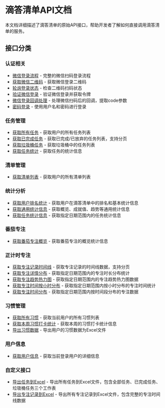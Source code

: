 # 滴答清单API文档

本文档详细描述了滴答清单的原始API接口，帮助开发者了解如何直接调用滴答清单的服务。

## 接口分类

### 认证相关
- [微信登录流程](./auth/wechat-login-flow.md) - 完整的微信扫码登录流程
- [获取微信二维码](./auth/get-wechat-qrcode.md) - 获取微信登录二维码
- [轮询登录状态](./auth/poll-login-status.md) - 检查二维码扫码状态
- [验证微信登录](./auth/validate-wechat-login.md) - 验证微信登录并获取令牌
- [微信登录回调处理](./auth/wechat-callback.md) - 处理微信扫码后的回调，提取code参数
- [密码登录](./auth/password-login.md) - 使用用户名和密码进行登录

### 任务管理
- [获取所有任务](./tasks/get-all-tasks.md) - 获取用户的所有任务列表
- [获取已完成任务](./tasks/get-completed-tasks.md) - 获取已完成/已放弃的任务列表，支持分页
- [获取垃圾桶任务](./tasks/get-trash-tasks.md) - 获取垃圾桶中的任务列表
- [获取任务统计](./tasks/get-tasks-summary.md) - 获取任务的统计信息

### 清单管理
- [获取清单列表](./projects.md) - 获取用户的所有清单列表

### 统计分析
- [获取用户排名统计](./statistics.md) - 获取用户在滴答清单中的排名和基本统计信息
- [获取通用统计信息](./statistics/general-statistics.md) - 获取概览、成就值、趋势等通用统计信息
- [获取任务统计信息](./statistics/task-statistics.md) - 获取指定日期范围内的任务统计信息

### 番茄专注
- [获取番茄专注概览](./pomodoros.md) - 获取番茄专注的概览统计信息

### 正计时专注
- [获取专注记录时间线](./pomodoros/focus-timeline.md) - 获取专注记录的时间线数据，支持分页
- [获取专注详情分布](./pomodoros/focus-distribution.md) - 获取指定日期范围内的专注时长分布统计
- [获取专注趋势热力图](./pomodoros/focus-heatmap.md) - 获取指定日期范围内的专注趋势热力图数据
- [获取专注时间按小时分布](./pomodoros/focus-hour-distribution.md) - 获取指定日期范围内按小时分布的专注时间统计
- [获取专注时间分布](./pomodoros/focus-time-distribution.md) - 获取指定日期范围内按时间段分布的专注数据

### 习惯管理
- [获取所有习惯](./habits.md) - 获取当前用户的所有习惯列表
- [获取本周习惯打卡统计](./habits/week-current-statistics.md) - 获取本周的习惯打卡统计信息
- [导出习惯数据](./habits/export-habits.md) - 导出用户的习惯数据为Excel文件

### 用户信息
- [获取用户信息](./users.md) - 获取当前登录用户的详细信息

### 自定义接口
- [导出任务到Excel](./custom/export-tasks-excel.md) - 导出所有任务到Excel文件，包含全部任务、已完成任务、垃圾桶任务三个工作表
- [导出专注记录到Excel](./custom/export-focus-excel.md) - 导出所有专注记录到Excel文件，包含完整的专注时间线数据


